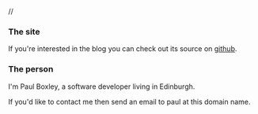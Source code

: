 //

### The site

If you're interested in the blog you can check out its source on [github][].

### The person

I'm Paul Boxley, a software developer living in Edinburgh.

If you'd like to contact me then send an email to paul at this domain name.

  [github]:       http://github.com/baxter/paulboxley.com/
